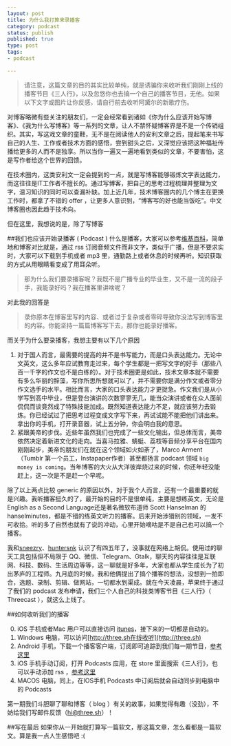 ```yaml
--- 
layout: post
title: 为什么我打算来录播客
category: podcast
status: publish 
published: true
type: post
tags: 
- podcast

---
```

> 请注意，这篇文章的目的其实比较单纯，就是诱骗你来收听我们刚刚上线的播客节目《三人行》，以及忽悠你也去搞一个自己的播客节目，无他。如果以下文字或图片让你反感，请自行前去收听阿黛尔的新歌疗伤。

对博客略微有些关注的朋友们，一定会经常看到诸如《你为什么应该开始写博客》、《我为什么写博客》等一系列的文章，让人不禁怀疑博客界是不是一个传销组织。其实，写这戏文章的童鞋，无不是在阅读他人的安利文章之后，提起笔来书写自己的人生、工作或者技术方面的感悟，尝到甜头之后，又深觉应该把这种福祉传播给更多的人而不是独享。所以当你一遍又一遍地看到类似的文章，不要害怕，这是写作者给这个世界的回馈。

在技术圈内，这类安利文一定会提到的一点，就是写博客能够锻炼文字表达能力，而这往往是IT工作者不擅长的。通过写博客，把自己的思考过程梳理并整理为文字，温习知识的同时可以查漏补缺。加上近几年，技术博客圈内的几个博主在更换工作时，都拿了不错的 offer ，让更多人意识到，“博客写的好也能当饭吃”。中文博客圈也因此趋于技术向。

但在这里，我想说的是，除了写博客

##我们也应该开始录播客 ( Podcast )
什么是播客，大家可以参考[维基百科](https://zh.wikipedia.org/zh/%E6%92%AD%E5%AE%A2)，简单地和博客对比就是，通过 rss 订阅音频文件而非文字，类似于广播，但是不要求实时，大家可以下载到手机或者 mp3 里，通勤路上或者休息的时候再听。知识获取的方式从用眼睛看变成了用耳朵听。

> 那为什么我们要录播客呢？我既不是广播专业的毕业生，又不是一流的段子手，我能录好吗？我在播客里讲啥呢？

对此我的回答是

> 录你原本在博客里写的内容、或者过于复杂或者零碎导致你没法写到博客里的内容。你能坚持一篇篇博客写下去，那你也能录好播客。

而关于为什么要录播客，我想主要有以下几个原因

1. 对于国人而言，最需要的提高的并不是书写能力，而是口头表达能力。无论中文英文，这么多年应试教育走过来，每个学生都是一把写文字的好手（那些八百一千字的作文也不是白练的）。对于技术圈更是如此，技术文章本就不需要有多么华丽的辞藻，写你所思所想就可以了，并不需要你是满分作文或者零分作文选手的水平。相比而言，大家的口头表达能力才更捉急。作文我们是从小学写到高中毕业，但是登台演讲的次数寥寥无几，能当众演讲或者在众人面前侃侃而谈竟然成了特殊技能加成。既然知道表达能力不足，就应该努力去锻炼。你已经试过了把思考过程变成文字写下来，再试试能不能把他们讲出来。拿出你的手机，打开录音器，试上五分钟，你会明白我的意思。
2. 紧跟美帝的步伐。近些年虽然我们也完成了一些文化输出，但总体而言，美帝依然决定着新进文化的走向。当喜马拉雅、蜻蜓、荔枝等音频分享平台在国内刚刚起步，美帝的朋友们在就在这个领域如火如荼了，Marco Arment（Tumblr 第一个员工，Instapaper作者）甚至都扬言 podcast 领域 `big money is coming`。当年博客的大火从大洋彼岸烧过来的时候，你还年轻没能赶上，这一次是不是赶一个早呢。

除了以上两点比较 generic 的原因以外，对于我个人而言，还有一个最重要的就是兴趣。我听播客挺久的了，最开始的目的不是很单纯，主要是想练英文，无论是English as a Second Language还是著名微软布道师 Scott Hanselman 的 hanselminutes，都是不错的练英文听力的播客。后来开始涉猎别的领域，一发不可收拾。听的多了自然也就有了说的冲动，心里开始嘀咕是不是自己也可以搞一个播客。

我和[sneezry](https://sneezry.com)、[huntersnk](https://huntersnk.com) 认识了有四五年了，没事就在网络上胡侃。使用过的聊天工具包括但不局限于 QQ、微信、Telegram、Gtalk，聊天的内容往往是互联网、科技、数码、生活周边等等，这一聊就是好多年，大家也都从学生成长为了初出茅庐的工程师。九月底的时候，我和他俩提出了搞个播客的想法，没想到一拍即合，选题、录制、剪辑、做网站，一切都水到渠成。就在今天凌晨，苹果终于通过了我们的 podcast 发布申请，我们三个人自己的科技类博客节目《三人行》（ Threecast ），就这么上线了。

##如何收听我们的播客

0. iOS 手机或者Mac 用户可以直接访问 [itunes](
https://itunes.apple.com/cn/podcast/san-ren-xing/id1052351099?mt=2)，接下来的一切都是自动的。
1. Windows 电脑，可以访问[http://three.sh在线收听](http://three.sh)
2. Android 手机，下载一个播客客户端，订阅即可追踪到我们每一期节目，[参考这里](https://gist.github.com/rebornix/65f10eaa31d6aaeaebd4)
3. iOS 手机手动订阅，打开 Podcasts 应用，在 store 里面搜索《三人行》，也可以手动添加 rss ，[参考这里](https://gist.github.com/huntersnk/d1ee900347bbb673c523)
4. MACOS 电脑，同上，在IOS手机 Podcasts 中订阅后就会自动同步到电脑中的 Podcasts

第一期我们斗胆聊了聊和博客（ blog ）有关的故事，如果觉得有趣（没劲），不妨给我们写邮件反馈（hi@three.sh）！

##写在最后
如果你从一开始就打算写一篇软文，那这篇文章，怎么看都是一篇软文。算是我一点人生感悟吧 :(
